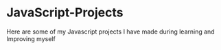 # JavaScript-Projects
Here are some of my Javascript projects I have made during learning and Improving myself
